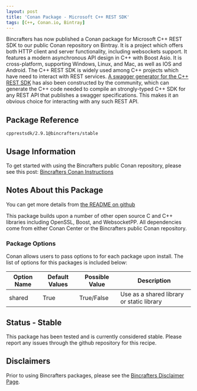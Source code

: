 ```yaml
---
layout: post
title: 'Conan Package - Microsoft C++ REST SDK'
tags: [C++, Conan.io, Bintray]
---
```


Bincrafters has now published a Conan package for Microsoft C++ REST SDK to our public Conan repository on Bintray. It is a project which offers both HTTP client and server functionality, including websockets support.  It features a modern asynchronous API design in C++ with Boost Asio.  It is cross-platform, supporting Windows, Linux, and Mac, as well as IOS and Android.  The C++ REST SDK is widely used among C++ projects which have need to interact with REST services.  [A swagger generator for the C++ REST SDK](https://github.com/swagger-api/swagger-codegen/tree/master/samples/client/petstore/cpprest) has also been constructed by the community, which can generate the C++ code needed to compile an strongly-typed C++ SDK for any REST API that publishes a swagger specifications.  This makes it an obvious choice for interacting with any such REST API. 

## Package Reference

    cpprestsdk/2.9.1@bincrafters/stable
    
## Usage Information  

To get started with using the Bincrafters public Conan repository, please see this post:
[Bincrafters Conan Instructions](https://bincrafters.github.io/2017/06/06/using-bincrafters-conan-repository)

## Notes About this Package 

You can get more details from [the README on github](https://github.com/bincrafters/conan-cpprestsdk)

This package builds upon a number of other open source C and C++ libraries including OpenSSL, Boost, and WebsocketPP.  All dependencies come from either Conan Center or the Bincrafters public Conan repository. 

### Package Options
Conan allows users to pass options to for each package upon install. The list of options for this packages is included below: 

|Option Name	  | Default Values   | Possible Value  | Description
|----------------|-------------------|-------------------|-------
|shared           | True                 | True/False       | Use as a shared library or static library


## Status - Stable
This package has been tested and is currently considered stable.  Please report any issues through the github repository for this recipe. 

## Disclaimers
Prior to using Bincrafters packages, please see the [Bincrafters Disclaimer Page](https://bincrafters.github.io/2017/05/01/bincrafters-package-disclaimers/). 